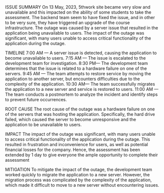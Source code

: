 
ISSUE SUMMARY
On 13 May, 2023, 5thwork site became very slow and unavailable and this impacted on the ability of some students to take the assessment. The backend team seem to have fixed the issue, and in other to be very sure, they have triggered an upgrade of the course infrastructure. The outage was caused by a server issue that resulted in the application being unavailable to users. The impact of the outage was significant, with many users unable to access critical functionality of the application during the outage.

TIMELINE
7:00 AM — A server issue is detected, causing the application to become unavailable to users.
7:15 AM — The issue is escalated to the development team for investigation.
8:30 PM— The development team determines that the issue is related to a hardware failure on one of the servers.
9:45 AM — The team attempts to restore service by moving the application to another server, but encounters difficulties due to the complexity of the application.
10:30 AM— The team successfully migrates the application to a new server and service is restored to users.
11:00 AM — The team conducts a postmortem to analyze the incident and identify steps to prevent future occurrences.

ROOT CAUSE
The root cause of the outage was a hardware failure on one of the servers that was hosting the application. Specifically, the hard drive failed, which caused the server to become unresponsive and the application to be unavailable to users.

IMPACT
The impact of the outage was significant, with many users unable to access critical functionality of the application during the outage. This resulted in frustration and inconvenience for users, as well as potential financial losses for the company. Hence, the assessment has been extended by 1 day to give everyone the ample opportunity to complete their assessment

MITIGATION
To mitigate the impact of the outage, the development team worked quickly to migrate the application to a new server. However, the migration process was complicated by the complexity of the application, which made it difficult to move to a new server without encountering issues.
